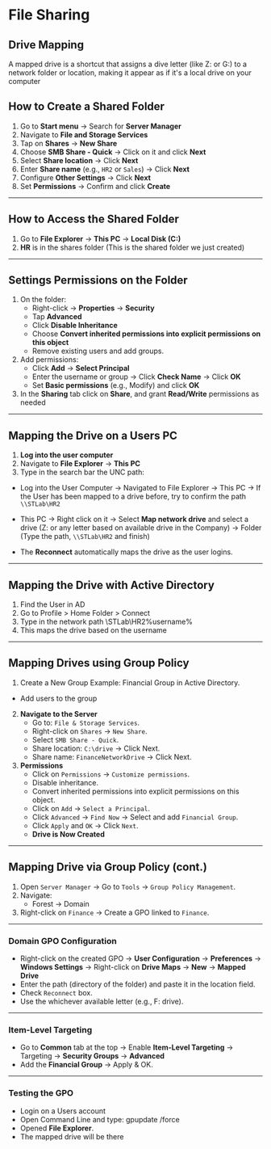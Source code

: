 # File Sharing
## Drive Mapping

A mapped drive is a shortcut that assigns a dive letter (like Z: or G:) to a network folder or location, making it appear as if it's a local drive on your computer
## How to Create a Shared Folder
1. Go to **Start menu** → Search for **Server Manager**
2. Navigate to **File and Storage Services**
3. Tap on **Shares** → **New Share**
4. Choose **SMB Share - Quick** → Click on it and click **Next**
5. Select **Share location** → Click **Next**
6. Enter **Share name** (e.g., `HR2` or `Sales`) → Click **Next**
7. Configure **Other Settings** → Click **Next**
8. Set **Permissions** → Confirm and click **Create**
---
## How to Access the Shared Folder
1. Go to **File Explorer** → **This PC** → **Local Disk (C:)**
2. **HR** is in the shares folder (This is the shared folder we just created)
---
## Settings Permissions on the Folder
1. On the folder:
   - Right-click → **Properties** → **Security**
   - Tap **Advanced**
   - Click **Disable Inheritance**
   - Choose **Convert inherited permissions into explicit permissions on this object**
   - Remove existing users and add groups.
2. Add permissions:
   - Click **Add** → **Select Principal**
   - Enter the username or group → Click **Check Name** → Click **OK**
   - Set **Basic permissions** (e.g., Modify) and click **OK**
3. In the **Sharing** tab click on **Share**, and grant **Read/Write** permissions as needed
---
## Mapping the Drive on a Users PC
1. **Log into the user computer**
2. Navigate to **File Explorer** → **This PC**
3. Type in the search bar the UNC path:
- Log into the User Computer → Navigated to File Explorer → This PC → If the User has been mapped to a drive before, try to confirm the path `\\STLab\HR2`

- This PC → Right click on it → Select **Map network drive** and select a drive (Z: or any letter based on available drive in the Company) → Folder (Type the path, `\\STLab\HR2` and finish)
- The **Reconnect** automatically maps the drive as the user logins.
---
## Mapping the Drive with Active Directory
1. Find the User in AD
2. Go to Profile > Home Folder > Connect
3. Type in the network path \\STLab\HR2\%username%
4. This maps the drive based on the username
---
## Mapping Drives using Group Policy
1. Create a New Group
Example: Financial Group in Active Directory.
- Add users to the group
2. **Navigate to the Server**
   - Go to: `File & Storage Services`.
   - Right-click on `Shares` → `New Share`.
   - Select `SMB Share - Quick`.
   - Share location: `C:\drive` → Click Next.
   - Share name: `FinanceNetworkDrive` → Click Next.
3. **Permissions**
   - Click on `Permissions` → `Customize permissions`.
   - Disable inheritance.
   - Convert inherited permissions into explicit permissions on this object.
   - Click on `Add` → `Select a Principal`.
   - Click `Advanced` → `Find Now` → Select and add `Financial Group`.
   - Click `Apply` and `OK` → Click `Next`.
   - **Drive is Now Created**
---
## Mapping Drive via Group Policy (cont.)

1. Open `Server Manager` → Go to `Tools` → `Group Policy Management`.
2. Navigate:
   - Forest → Domain
1. Right-click on `Finance` → Create a GPO linked to `Finance`.
---
### Domain GPO Configuration

- Right-click on the created GPO → **User Configuration** → **Preferences** → **Windows Settings** → Right-click on **Drive Maps** → **New** → **Mapped Drive**
- Enter the path (directory of the folder) and paste it in the location field.
- Check `Reconnect` box.
- Use the whichever available letter (e.g., F: drive).
---
### Item-Level Targeting
- Go to **Common** tab at the top → Enable **Item-Level Targeting** → Targeting → **Security Groups** → **Advanced**
- Add the **Financial Group** → Apply & OK. 
---
### Testing the GPO
- Login on a Users account
- Open Command Line and type:
gpupdate /force
- Opened **File Explorer**.
- The mapped drive will be there

  

